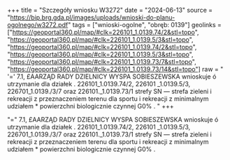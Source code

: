 +++
title = "Szczegóły wniosku W3272"
date = "2024-06-13"
source = "https://bip.brg.gda.pl/images/uploads/wnioski-do-planu-ogolnego/w3272.pdf"
tags = ["wnioski-ogolne", "obręb: 0139"]
geolinks = ["https://geoportal360.pl/map/#clk=226101_1.0139.74/2&stl=topo", "https://geoportal360.pl/map/#clk=226101_1.0139.5/3&stl=topo", "https://geoportal360.pl/map/#clk=226101_1.0139.74/2&stl=topo", "https://geoportal360.pl/map/#clk=226101_1.0139.5/3&stl=topo", "https://geoportal360.pl/map/#clk=226101_1.0139.73/7&stl=topo", "https://geoportal360.pl/map/#clk=226101_1.0139.73/14&stl=topo"]
raw = " '=' 7.1, £AARZĄD RADY DZIELNICY WYSPA SOBIESZEWSKA wnioskuje ó utrzymanie dla działek . 226101_1.0139.74/2, 226101 _1.0139.5/3, 226701_1.0139./3/7 oraz 226101._1.0139.73/1 strefy SN — strefa zieleni i rekreacji z przeznaczeniem terenu dla sportu i rekreacji z minimalnym udziałem * powierzchni biologicznie czynnej G0% . "
+++


"=" 7.1, £AARZĄD RADY DZIELNICY WYSPA SOBIESZEWSKA wnioskuje ó utrzymanie dla działek
. 226101_1.0139.74/2, 226101 _1.0139.5/3, 226701_1.0139./3/7 oraz 226101._1.0139.73/1 strefy
SN — strefa zieleni i rekreacji z przeznaczeniem terenu dla sportu i rekreacji z minimalnym udziałem *
powierzchni biologicznie czynnej G0% .



